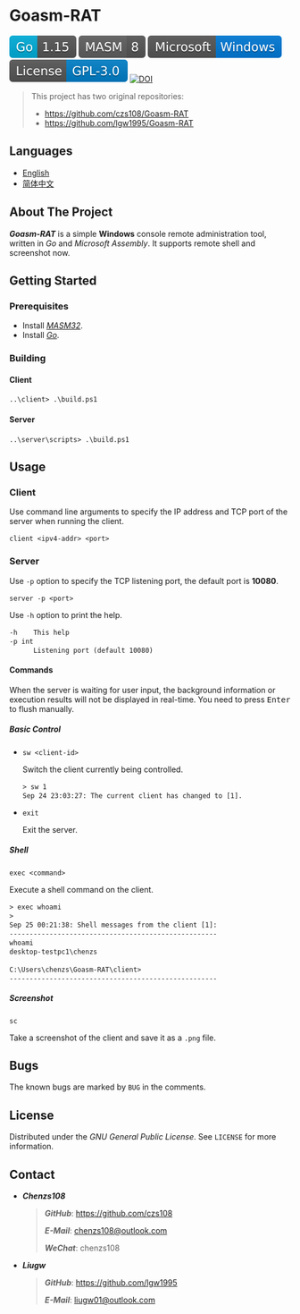 # Goasm-RAT

[![Go](badges/Go-1.15.svg)](https://golang.org)
![MASM](badges/MASM-8.svg)
[![Windows](badges/Microsoft-Windows.svg)](https://www.microsoft.com/en-ie/windows)
[![License](badges/License-GPL-3.0.svg)](https://www.gnu.org/licenses/gpl-3.0.html)
[![DOI](https://zenodo.org/badge/281899771.svg)](https://zenodo.org/badge/latestdoi/281899771)

> This project has two original repositories:
>
> - https://github.com/czs108/Goasm-RAT
> - https://github.com/lgw1995/Goasm-RAT

## Languages

- [English](https://github.com/lgw1995/Goasm-RAT/blob/master/README.md)
- [简体中文](https://github.com/lgw1995/Goasm-RAT/blob/master/README-CN.md)

## About The Project

***Goasm-RAT*** is a simple **Windows** console remote administration tool, written in *Go* and *Microsoft Assembly*. It supports remote shell and screenshot now.

## Getting Started

### Prerequisites

- Install [*MASM32*](http://www.masm32.com).
- Install [*Go*](https://golang.org).

### Building

#### Client

```console
..\client> .\build.ps1
```

#### Server

```console
..\server\scripts> .\build.ps1
```

## Usage

### Client

Use command line arguments to specify the IP address and TCP port of the server when running the client.

```console
client <ipv4-addr> <port>
```

### Server

Use `-p` option to specify the TCP listening port, the default port is **10080**.

```console
server -p <port>
```

Use `-h` option to print the help.

```console
-h    This help
-p int
      Listening port (default 10080)
```

#### Commands

When the server is waiting for user input, the background information or execution results will not be displayed in real-time. You need to press <kbd>Enter</kbd> to flush manually.

##### Basic Control

- ```console
  sw <client-id>
  ```

  Switch the client currently being controlled.

  ```console
  > sw 1
  Sep 24 23:03:27: The current client has changed to [1].
  ```

- ```console
  exit
  ```

  Exit the server.

##### Shell

```console
exec <command>
```


Execute a shell command on the client.

```console
> exec whoami
>
Sep 25 00:21:38: Shell messages from the client [1]:
----------------------------------------------------
whoami
desktop-testpc1\chenzs

C:\Users\chenzs\Goasm-RAT\client>
----------------------------------------------------
```

##### Screenshot

```console
sc
```

Take a screenshot of the client and save it as a `.png` file.

## Bugs

The known bugs are marked by `BUG` in the comments.

## License

Distributed under the *GNU General Public License*. See `LICENSE` for more information.

## Contact

- ***Chenzs108***

  > ***GitHub***: https://github.com/czs108
  >
  > ***E-Mail***: chenzs108@outlook.com
  >
  > ***WeChat***: chenzs108

- ***Liugw***

  > ***GitHub***: https://github.com/lgw1995
  >
  > ***E-Mail***: liugw01@outlook.com